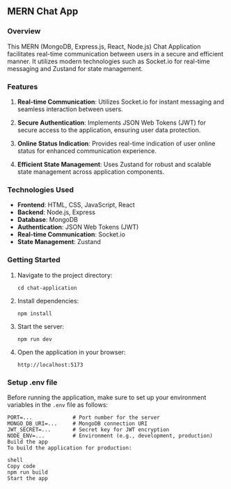## MERN Chat App

### Overview
This MERN (MongoDB, Express.js, React, Node.js) Chat Application facilitates real-time communication between users in a secure and efficient manner. It utilizes modern technologies such as Socket.io for real-time messaging and Zustand for state management.

### Features
1. **Real-time Communication**: Utilizes Socket.io for instant messaging and seamless interaction between users.
   
2. **Secure Authentication**: Implements JSON Web Tokens (JWT) for secure access to the application, ensuring user data protection.
   
3. **Online Status Indication**: Provides real-time indication of user online status for enhanced communication experience.
   
4. **Efficient State Management**: Uses Zustand for robust and scalable state management across application components.

### Technologies Used
- **Frontend**: HTML, CSS, JavaScript, React
- **Backend**: Node.js, Express
- **Database**: MongoDB
- **Authentication**: JSON Web Tokens (JWT)
- **Real-time Communication**: Socket.io
- **State Management**: Zustand

### Getting Started
1. Navigate to the project directory:
    ```shell
    cd chat-application
    ```
2. Install dependencies:
    ```shell
    npm install
    ```
3. Start the server:
    ```shell
    npm run dev
    ```
4. Open the application in your browser:
    ```plaintext
    http://localhost:5173
    ```

### Setup .env file
Before running the application, make sure to set up your environment variables in the `.env` file as follows:
```dotenv
PORT=...             # Port number for the server
MONGO_DB_URI=...     # MongoDB connection URI
JWT_SECRET=...       # Secret key for JWT encryption
NODE_ENV=...         # Environment (e.g., development, production)
Build the app
To build the application for production:

shell
Copy code
npm run build
Start the app
